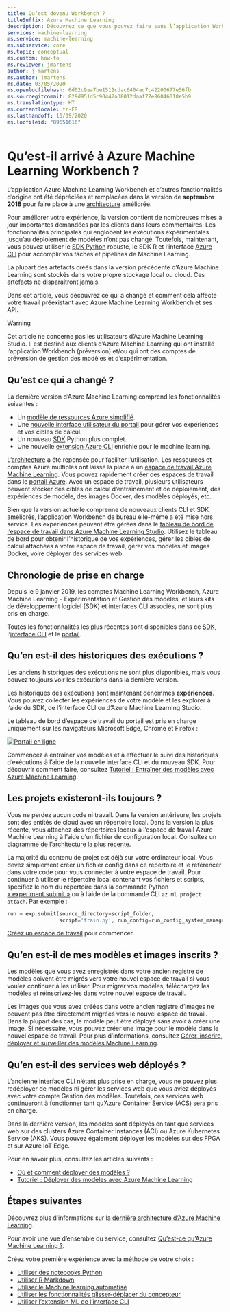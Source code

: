 ```yaml
---
title: Qu’est devenu Workbench ?
titleSuffix: Azure Machine Learning
description: Découvrez ce que vous pouvez faire sans l’application Workbench et quelle est la chronologie du support.
services: machine-learning
ms.service: machine-learning
ms.subservice: core
ms.topic: conceptual
ms.custom: how-to
ms.reviewer: jmartens
author: j-martens
ms.author: jmartens
ms.date: 03/05/2020
ms.openlocfilehash: 6d62c9aa7be1511cdac6404ac7c42200677e56fb
ms.sourcegitcommit: 829d951d5c90442a38012daaf77e86046018e5b9
ms.translationtype: HT
ms.contentlocale: fr-FR
ms.lasthandoff: 10/09/2020
ms.locfileid: "89651616"
---
```

# <a name="what-happened-to-azure-machine-learning-workbench"></a>Qu’est-il arrivé à Azure Machine Learning Workbench ?

L’application Azure Machine Learning Workbench et d’autres fonctionnalités d’origine ont été dépréciées et remplacées dans la version de **septembre 2018** pour faire place à une [architecture](concept-azure-machine-learning-architecture.md) améliorée.

Pour améliorer votre expérience, la version contient de nombreuses mises à jour importantes demandées par les clients dans leurs commentaires. Les fonctionnalités principales qui englobent les exécutions expérimentales jusqu’au déploiement de modèles n’ont pas changé. Toutefois, maintenant, vous pouvez utiliser le <a href="https://docs.microsoft.com/python/api/overview/azure/ml/intro?view=azure-ml-py" target="_blank">SDK Python</a> robuste, le SDK R et l’interface [Azure CLI](reference-azure-machine-learning-cli.md) pour accomplir vos tâches et pipelines de Machine Learning.

La plupart des artefacts créés dans la version précédente d’Azure Machine Learning sont stockés dans votre propre stockage local ou cloud. Ces artefacts ne disparaîtront jamais.

Dans cet article, vous découvrez ce qui a changé et comment cela affecte votre travail préexistant avec Azure Machine Learning Workbench et ses API.

>[!Warning]
>Cet article ne concerne pas les utilisateurs d’Azure Machine Learning Studio. Il est destiné aux clients d’Azure Machine Learning qui ont installé l’application Workbench (préversion) et/ou qui ont des comptes de préversion de gestion des modèles et d’expérimentation.


## <a name="what-changed"></a>Qu’est ce qui a changé ?

La dernière version d’Azure Machine Learning comprend les fonctionnalités suivantes :
+ Un [modèle de ressources Azure simplifié](concept-azure-machine-learning-architecture.md).
+ Une [nouvelle interface utilisateur du portail](how-to-track-experiments.md) pour gérer vos expériences et vos cibles de calcul.
+ Un nouveau <a href="https://docs.microsoft.com/python/api/overview/azure/ml/intro?view=azure-ml-py" target="_blank">SDK</a> Python plus complet.
+ Une nouvelle [extension Azure CLI](reference-azure-machine-learning-cli.md) enrichie pour le machine learning.

L’[architecture](concept-azure-machine-learning-architecture.md) a été repensée pour faciliter l’utilisation. Les ressources et comptes Azure multiples ont laissé la place à un [espace de travail Azure Machine Learning](concept-workspace.md). Vous pouvez rapidement créer des espaces de travail dans le [portail Azure](how-to-manage-workspace.md). Avec un espace de travail, plusieurs utilisateurs peuvent stocker des cibles de calcul d’entraînement et de déploiement, des expériences de modèle, des images Docker, des modèles déployés, etc.

Bien que la version actuelle comprenne de nouveaux clients CLI et SDK améliorés, l’application Workbench de bureau elle-même a été mise hors service. Les expériences peuvent être gérées dans le [tableau de bord de l’espace de travail dans Azure Machine Learning Studio](how-to-monitor-view-training-logs.md#view-the-experiment-in-the-web-portal). Utilisez le tableau de bord pour obtenir l’historique de vos expériences, gérer les cibles de calcul attachées à votre espace de travail, gérer vos modèles et images Docker, voire déployer des services web.

<a name="timeline"></a>

## <a name="support-timeline"></a>Chronologie de prise en charge

Depuis le 9 janvier 2019, les comptes Machine Learning Workbench, Azure Machine Learning - Expérimentation et Gestion des modèles, et leurs kits de développement logiciel (SDK) et interfaces CLI associés, ne sont plus pris en charge.

Toutes les fonctionnalités les plus récentes sont disponibles dans ce <a href="https://docs.microsoft.com/python/api/overview/azure/ml/intro?view=azure-ml-py" target="_blank">SDK</a>, l’[interface CLI](reference-azure-machine-learning-cli.md) et le [portail](how-to-manage-workspace.md).

## <a name="what-about-run-histories"></a>Qu’en est-il des historiques des exécutions ?

Les anciens historiques des exécutions ne sont plus disponibles, mais vous pouvez toujours voir les exécutions dans la dernière version.

Les historiques des exécutions sont maintenant dénommés **expériences**. Vous pouvez collecter les expériences de votre modèle et les explorer à l’aide du SDK, de l’interface CLI ou d’Azure Machine Learning Studio.

Le tableau de bord d’espace de travail du portail est pris en charge uniquement sur les navigateurs Microsoft Edge, Chrome et Firefox :

[![Portail en ligne](./media/overview-what-happened-to-workbench/image001.png)](./media/overview-what-happened-to-workbench/image001.png#lightbox)

Commencez à entraîner vos modèles et à effectuer le suivi des historiques d’exécutions à l’aide de la nouvelle interface CLI et du nouveau SDK. Pour découvrir comment faire, consultez [Tutoriel : Entraîner des modèles avec Azure Machine Learning](tutorial-train-models-with-aml.md).

## <a name="will-projects-persist"></a>Les projets existeront-ils toujours ?

Vous ne perdez aucun code ni travail. Dans la version antérieure, les projets sont des entités de cloud avec un répertoire local. Dans la version la plus récente, vous attachez des répertoires locaux à l’espace de travail Azure Machine Learning à l’aide d’un fichier de configuration local. Consultez un [diagramme de l’architecture la plus récente](concept-azure-machine-learning-architecture.md).

La majorité du contenu de projet est déjà sur votre ordinateur local. Vous devez simplement créer un fichier config dans ce répertoire et le référencer dans votre code pour vous connecter à votre espace de travail. Pour continuer à utiliser le répertoire local contenant vos fichiers et scripts, spécifiez le nom du répertoire dans la commande Python [« experiment.submit »](https://docs.microsoft.com/python/api/azureml-core/azureml.core.experiment.experiment?view=azure-ml-py&preserve-view=true) ou à l’aide de la commande CLI `az ml project attach`.  Par exemple :
```python
run = exp.submit(source_directory=script_folder,
                 script='train.py', run_config=run_config_system_managed)
```

[Créez un espace de travail](how-to-manage-workspace.md) pour commencer.

## <a name="what-about-my-registered-models-and-images"></a>Qu’en est-il de mes modèles et images inscrits ?

Les modèles que vous avez enregistrés dans votre ancien registre de modèles doivent être migrés vers votre nouvel espace de travail si vous voulez continuer à les utiliser. Pour migrer vos modèles, téléchargez les modèles et réinscrivez-les dans votre nouvel espace de travail.

Les images que vous avez créées dans votre ancien registre d’images ne peuvent pas être directement migrées vers le nouvel espace de travail. Dans la plupart des cas, le modèle peut être déployé sans avoir à créer une image. Si nécessaire, vous pouvez créer une image pour le modèle dans le nouvel espace de travail. Pour plus d’informations, consultez [Gérer, inscrire, déployer et surveiller des modèles Machine Learning](concept-model-management-and-deployment.md).

## <a name="what-about-deployed-web-services"></a>Qu’en est-il des services web déployés ?

L’ancienne interface CLI n’étant plus prise en charge, vous ne pouvez plus redéployer de modèles ni gérer les services web que vous aviez déployés avec votre compte Gestion des modèles. Toutefois, ces services web continueront à fonctionner tant qu’Azure Container Service (ACS) sera pris en charge.

Dans la dernière version, les modèles sont déployés en tant que services web sur des clusters Azure Container Instances (ACI) ou Azure Kubernetes Service (AKS). Vous pouvez également déployer les modèles sur des FPGA et sur Azure IoT Edge.

Pour en savoir plus, consultez les articles suivants :
+ [Où et comment déployer des modèles ?](how-to-deploy-and-where.md)
+ [Tutoriel : Déployer des modèles avec Azure Machine Learning](tutorial-deploy-models-with-aml.md)

## <a name="next-steps"></a>Étapes suivantes

Découvrez plus d’informations sur la [dernière architecture d’Azure Machine Learning](concept-azure-machine-learning-architecture.md).

Pour avoir une vue d’ensemble du service, consultez [Qu’est-ce qu’Azure Machine Learning ?](overview-what-is-azure-ml.md).

Créez votre première expérience avec la méthode de votre choix :
  + [Utiliser des notebooks Python](tutorial-1st-experiment-sdk-setup.md)
  + [Utiliser R Markdown](tutorial-1st-r-experiment.md) 
  + [Utiliser le Machine learning automatisé](tutorial-designer-automobile-price-train-score.md) 
  + [Utiliser les fonctionnalités glisser-déplacer du concepteur](tutorial-first-experiment-automated-ml.md) 
  + [Utiliser l’extension ML de l’interface CLI](tutorial-train-deploy-model-cli.md)
